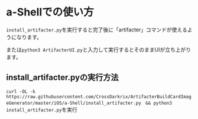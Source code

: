 # a-Shellでの使い方

```install_artifacter.py```を実行すると完了後に「artifacter」コマンドが使えるようになります。

または```python3 ArtifacterUI.py```と入力して実行するとそのままUIが立ち上がります。

## install_artifacter.pyの実行方法

```curl -OL -k https://raw.githubusercontent.com/CrossDarkrix/ArtifacterBuildCardImageGenerator/master/iOS/a-Shell/install_artifacter.py　&& python3 install_artifacter.py```を実行